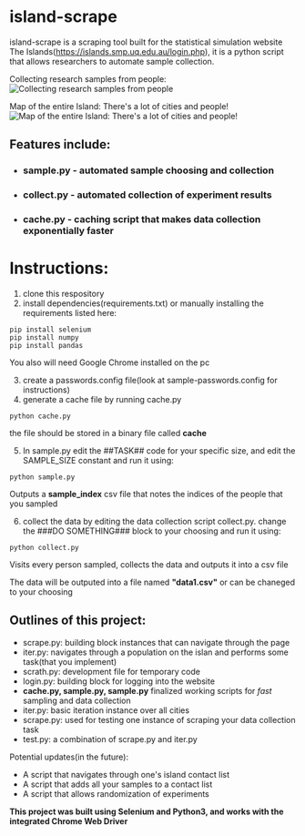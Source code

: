 # island-scrape

island-scrape is a scraping tool built for the statistical simulation website The Islands(https://islands.smp.uq.edu.au/login.php), it is a python script that allows researchers to automate sample collection. 

Collecting research samples from people:
![Collecting research samples from people](https://github.com/user-attachments/assets/ce564d7f-a93b-4b9a-9dd2-d892f7cdfdcb)

Map of the entire Island: There's a lot of cities and people!
![Map of the entire Island: There's a lot of cities and people!](https://github.com/user-attachments/assets/ab4bc1ce-92de-4c95-96b2-a75467515f53)

## Features include:  
+ ### sample.py - automated sample choosing and collection
+ ### collect.py - automated collection of experiment results
+ ### cache.py - caching script that makes data collection exponentially faster

# Instructions:

1) clone this respository  
2) install dependencies(requirements.txt) or manually installing the requirements listed here:  
```
pip install selenium
pip install numpy
pip install pandas
```
You also will need Google Chrome installed on the pc 

3) create a passwords.config file(look at sample-passwords.config for instructions)
4) generate a cache file by running cache.py
```
python cache.py
```  
the file should be stored in a binary file called **cache**

5) In sample.py edit the ##TASK## code for your specific size, and edit the SAMPLE_SIZE constant and run it using:
```
python sample.py
```  
Outputs a **sample_index** csv file that notes the indices of the people that you sampled

6) collect the data by editing the data collection script collect.py. change the ###DO SOMETHING### block to your choosing and run it using:
```
python collect.py
```  
Visits every person sampled, collects the data and outputs it into a csv file

The data will be outputed into a file named **"data1.csv"** or can be chaneged to your choosing


## Outlines of this project:
+ scrape.py: building block instances that can navigate through the page
+ iter.py: navigates through a population on the islan and performs some task(that you implement)
+ scrath.py: development file for temporary code
+ login.py: building block for logging into the website
+ **cache.py, sample.py, sample.py** finalized working scripts for *fast* sampling and data collection
+ iter.py: basic iteration instance over all cities 
+ scrape.py: used for testing one instance of scraping your data collection task
+ test.py: a combination of scrape.py and iter.py


Potential updates(in the future):
+ A script that navigates through one's island contact list
+ A script that adds all your samples to a contact list 
+ A script that allows randomization of experiments 

**This project was built using Selenium and Python3, and works with the integrated Chrome Web Driver**
